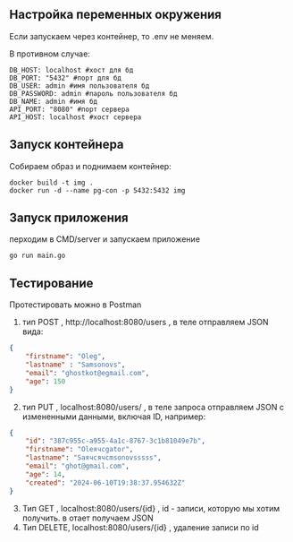 ## Настройка переменных окружения
Если запускаем через контейнер, то .env не меняем.

В противном случае:

```golang
DB_HOST: localhost #хост для бд
DB_PORT: "5432" #порт для бд
DB_USER: admin #имя пользователя бд
DB_PASSWORD: admin #пароль пользователя бд
DB_NAME: admin #имя бд
API_PORT: "8080" #порт сервера
API_HOST: localhost #хост сервера
```
## Запуск контейнера
Собираем образ и поднимаем контейнер:

```golang
docker build -t img .
docker run -d --name pg-con -p 5432:5432 img
```

## Запуск приложения
перходим в CMD/server и запускаем приложение 
```golang
go run main.go
```

## Тестирование
Протестировать можно в Postman

1. тип POST , http://localhost:8080/users , в теле отправляем  JSON вида:

  ```JSON
  {
	  "firstname": "Oleg",
	  "lastname" : "Samsonovs",
	  "email": "ghostkot@egmail.com",
	  "age": 150
  }
  ```
2. тип PUT , localhost:8080/users/ , в теле запроса отправляем JSON с измененными данными, включая ID, например:

```JSON
{
    "id": "387c955c-a955-4a1c-8767-3c1b81049e7b",
    "firstname": "Oleячсgator",
    "lastname": "Saячсячсmsonovsssss",
    "email": "ghot@gmail.com",
    "age": 14,
    "created": "2024-06-10T19:38:37.954632Z"
}
```
3. Тип GET , localhost:8080/users/{id}  ,  id - записи, которую мы хотим получить. в отает получаем JSON
4. Тип DELETE, localhost:8080/users/{id} , удаление записи по id
